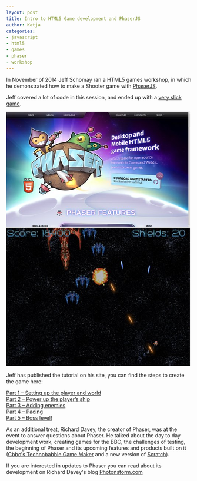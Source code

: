 ```yaml
---
layout: post
title: Intro to HTML5 Game development and PhaserJS
author: Katja 
categories:
- javascript
- html5
- games
- phaser
- workshop
---
```


In November of 2014 Jeff Schomay ran a HTML5 games workshop, in which he demonstrated how to make a Shooter game with [PhaserJS](http://phaser.io/). 

Jeff covered a lot of code in this session, and ended up with a [very slick game](http://jsbin.com/humivu/27/).

![Phaser website image](/img/phaser.jpg)
![Jeff Shooter Game with Phaser](/img/phaserfire.jpg)

Jeff has published the tutorial on his site, you can find the steps to create the game here: 

[Part 1 – Setting up the player and world](http://codeperfectionist.com/articles/phaser-js-tutorial-building-a-polished-space-shooter-game-part-1/)   
[Part 2 – Power up the player’s ship](http://codeperfectionist.com/articles/phaser-js-tutorial-building-a-polished-space-shooter-game-part-2/)    
[Part 3 – Adding enemies](http://codeperfectionist.com/articles/phaser-js-tutorial-building-a-polished-space-shooter-game-part-3/)       
[Part 4 – Pacing](http://codeperfectionist.com/articles/phaser-js-tutorial-building-a-polished-space-shooter-game-part-4/)   
[Part 5 – Boss level!](http://codeperfectionist.com/articles/phaser-js-tutorial-building-a-polished-space-shooter-game-part-5/)     

As an additional treat, Richard Davey, the creator of Phaser, was at the event to answer questions about Phaser. He talked about the day to day development work, creating games for the BBC, the challenges of testing, the beginning of Phaser and its upcoming features and products built on it ([Cbbc\'s Technobabble Game Maker](http://www.bbc.co.uk/cbbc/games/make-it-technobabble-game-maker) and a new version of [Scratch](https://scratch.mit.edu/)).

If you are interested in updates to Phaser you can read about its development on Richard Davey's blog [Photonstorm.com](http://www.photonstorm.com)
   


